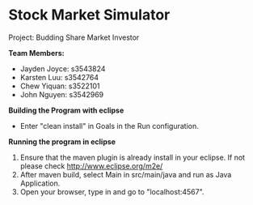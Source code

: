 # Stock Market Simulator
Project: Budding Share Market Investor

**Team Members:**
- Jayden Joyce: s3543824
- Karsten Luu: s3542764
- Chew Yiquan: s3522101
- John Nguyen: s3542969

**Building the Program with eclipse**
- Enter "clean install" in Goals in the Run configuration.

**Running the program in eclipse**
1. Ensure that the maven plugin is already install in your eclipse. If not please check http://www.eclipse.org/m2e/
2. After maven build, select Main in src/main/java and run as Java Application.
3. Open your browser, type in and go to "localhost:4567".

